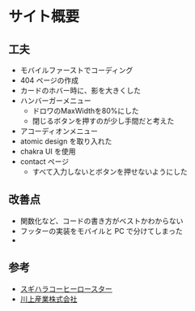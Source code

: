 # サイト概要

## 工夫

- モバイルファーストでコーディング
- 404 ページの作成
- カードのホバー時に、影を大きくした
- ハンバーガーメニュー
  - ドロワのMaxWidthを80%にした
  - 閉じるボタンを押すのが少し手間だと考えた
- アコーディオンメニュー
- atomic design を取り入れた
- chakra UI を使用
- contact ページ
  - すべて入力しないとボタンを押せないようにした

## 改善点

- 関数化など、コードの書き方がベストかわからない
- フッターの実装をモバイルと PC で分けてしまった
- 

## 参考
- [スギハラコーヒーロースター](https://sugihara-coffee.com/)
- [川上産業株式会社](https://www.putiputi.co.jp/)
